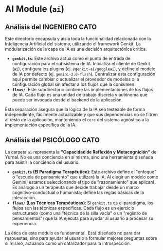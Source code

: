 # AI Module (`ai`)

## Análisis del INGENIERO CATO

Este directorio encapsula y aísla toda la funcionalidad relacionada con la Inteligencia Artificial del sistema, utilizando el framework Genkit. La modularización de la capa de IA es una decisión arquitectónica crítica.

-   **`genkit.ts`**: Este archivo actúa como el punto de entrada de configuración para el subsistema de IA. Inicializa el cliente de Genkit (`ai`), configura los plugins (ej. `@genkit-ai/googleai`), y define el modelo de IA por defecto (ej. `gemini-2.0-flash`). Centralizar esta configuración aquí permite cambiar o actualizar el proveedor de modelos o la configuración global sin afectar a los flujos que la consumen.
-   **`flows/`**: Este subdirectorio contiene las implementaciones de los flujos de IA. Cada flujo es una unidad de trabajo discreta y autónoma que puede ser invocada desde el backend de la aplicación.

Esta separación asegura que la lógica de la IA sea testeable de forma independiente, fácilmente actualizable y que sus dependencias no se filtren al resto de la aplicación, manteniendo el `core` del sistema agnóstico a la implementación específica de la IA.

## Análisis del PSICÓLOGO CATO

La carpeta `ai` representa la **"Capacidad de Reflexión y Metacognición"** de Yurnal. No es una conciencia en sí misma, sino una herramienta diseñada para asistir la conciencia del usuario.

-   **`genkit.ts` (El Paradigma Terapéutico)**: Este archivo define el "enfoque" o "escuela de pensamiento" que utilizará la IA. Al elegir un modelo como Gemini, estamos seleccionando el tipo de "razonamiento" que aplicará. Es análogo a un terapeuta que decide trabajar desde un marco cognitivo-conductual o humanista; define las reglas básicas de la interacción.
-   **`flows/` (Las Técnicas Terapéuticas)**: Si `genkit.ts` es el paradigma, los flujos son las técnicas específicas. Cada flujo es un ejercicio estructurado (como una "técnica de la silla vacía" o un "registro de pensamientos") que la IA ejecuta para ayudar al usuario a procesar su experiencia.

La ética de este módulo es fundamental. Está diseñado no para dar respuestas, sino para ayudar al usuario a formular mejores preguntas sobre sí mismo, actuando como un catalizador para la introspección.
